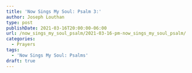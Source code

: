 ```yaml
---
title: 'Now Sings My Soul: Psalm 3:'
author: Joseph Louthan
type: post
publishDate: 2021-03-16T20:00:00-06:00
url: /now_sings_my_soul_psalm/2021-03-16-pm-now_sings_my_soul_psalm/
categories:
  - Prayers
tags:
  - 'Now Sings My Soul: Psalms'
draft: true
---
```

<pre>
<div style="font-variant: small-caps;">

</div>

</pre>
